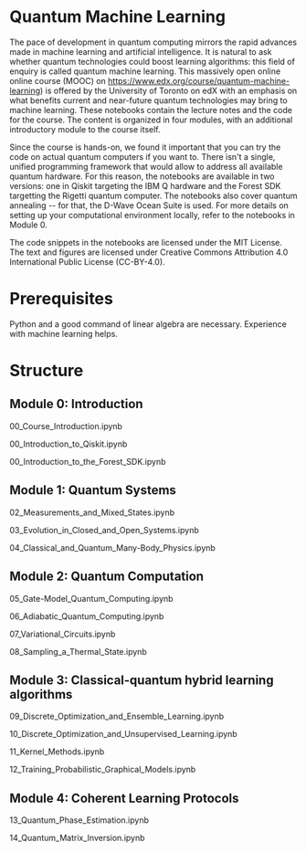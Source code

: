 # Quantum Machine Learning

The pace of development in quantum computing mirrors the rapid advances made in machine learning and artificial intelligence. It is natural to ask whether quantum technologies could boost learning algorithms: this field of enquiry is called quantum machine learning. This massively open online online course (MOOC) on https://www.edx.org/course/quantum-machine-learning) is offered by the University of Toronto on edX with an emphasis on what benefits current and near-future quantum technologies may bring to machine learning. These notebooks contain the lecture notes and the code for the course. The content is organized in four modules, with an additional introductory module to the course itself.

Since the course is hands-on, we found it important that you can try the code on actual quantum computers if you want to. There isn't a single, unified programming framework that would allow to address all available quantum hardware. For this reason, the notebooks are available in two versions: one in Qiskit targeting the IBM Q hardware and the Forest SDK targetting the Rigetti quantum computer. The notebooks also cover quantum annealing -- for that, the D-Wave Ocean Suite is used. For more details on setting up your computational environment locally, refer to the notebooks in Module 0.

The code snippets in the notebooks are licensed under the MIT License. The text and figures are licensed under Creative Commons Attribution 4.0 International Public License (CC-BY-4.0).

# Prerequisites

Python and a good command of linear algebra are necessary. Experience with machine learning helps.

# Structure

## Module 0: Introduction

00_Course_Introduction.ipynb

00_Introduction_to_Qiskit.ipynb

00_Introduction_to_the_Forest_SDK.ipynb

## Module 1: Quantum Systems

02_Measurements_and_Mixed_States.ipynb

03_Evolution_in_Closed_and_Open_Systems.ipynb

04_Classical_and_Quantum_Many-Body_Physics.ipynb

## Module 2: Quantum Computation

05_Gate-Model_Quantum_Computing.ipynb

06_Adiabatic_Quantum_Computing.ipynb

07_Variational_Circuits.ipynb

08_Sampling_a_Thermal_State.ipynb

## Module 3: Classical-quantum hybrid learning algorithms

09_Discrete_Optimization_and_Ensemble_Learning.ipynb

10_Discrete_Optimization_and_Unsupervised_Learning.ipynb

11_Kernel_Methods.ipynb

12_Training_Probabilistic_Graphical_Models.ipynb

## Module 4: Coherent Learning Protocols

13_Quantum_Phase_Estimation.ipynb

14_Quantum_Matrix_Inversion.ipynb
